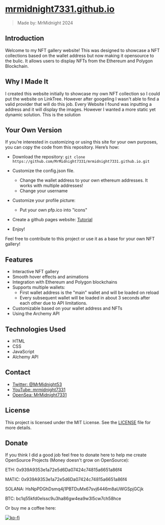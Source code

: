 # [mrmidnight7331.github.io](https://mrmidnight7331.github.io)

> Made by: MrMidnight 2024

## Introduction

Welcome to my NFT gallery website! This was designed to showcase a NFT collections based on the wallet address but now making it opensource to the bulic. It allows users to display NFTs from the Ethereum and Polygon Blockchain.

## Why I Made It

I created this website initially to showcase my own NFT collection so I could put the website on LinkTree. However after googeling I wasn't able to find a valid provider that will do this job. Every Website I found was inputting a address and it will display the images. However I wanted a more static yet dynamic solution. This is the solution

## Your Own Version

If you’re interested in customizing or using this site for your own purposes, you can copy the code from this repository. Here’s how:

- Download the repository: `git clone https://github.com/MrMidnight7331/mrmidnight7331.github.io.git`
- Customize the config.json file.

    - Change the wallet address to your own ethereum addresses. It works with multiple addresses!
    - Change your username

- Customize your profile picture:
    - Put your own pfp.ico into "icons"

- Create a github pages website: [Tutorial](https://docs.github.com/en/pages/getting-started-with-github-pages/creating-a-github-pages-site)
- Enjoy!

Feel free to contribute to this project or use it as a base for your own NFT gallery!

## Features

- Interactive NFT gallery
- Smooth hover effects and animations
- Integration with Ethereum and Polygon blockchains
- Supports multiple wallets:
    - First wallet address is the "main" wallet and will be loaded on reload
    - Every subsequent wallet will be loaded in about 3 seconds after each other due to API limitations.
- Customizable based on your wallet address and NFTs
- Using the Archemy API

## Technologies Used

- HTML
- CSS
- JavaScript
- Alchemy API

## Contact


- [Twitter: @MrMidnight53](https://twitter.com/MrMidnight53)
- [YouTube: mrmidnight7331](https://youtube.com/mrmidnight7331)
- [OpenSea: MrMidnight7331](https://opensea.io/collection/mrmidnight7331)

## License

This project is licensed under the MIT License. See the [LICENSE](LICENSE) file for more details.

## Donate
If you think I did a good job feel free to donate here to help me create OpenSource Projects (Money doesn't grow on OpenSource):

ETH: 0x939A9353e1a72e5d6Da07424c74815a6651a86f4

MATIC: 0x939A9353e1a72e5d6Da07424c74815a6651a86f4

SOLANA: HsNpPDGhDsmq4j1PBTDuMx67svj6446m8aUWGSpjGCjk

BTC: bc1q55kfd0elssc9u3ha86gw4ea9w3l5cw7ch58hce

Or buy me a coffee here:

[![ko-fi](https://ko-fi.com/img/githubbutton_sm.svg)](https://ko-fi.com/S6S7NRQSG)